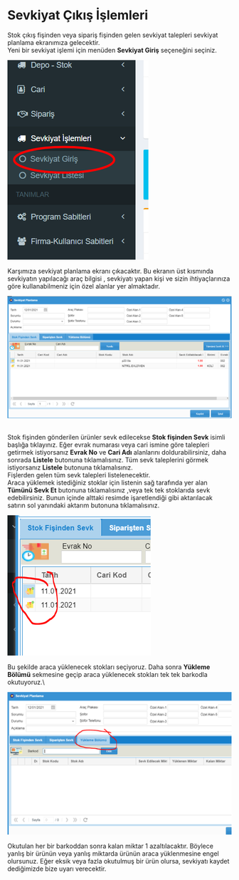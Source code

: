 # Sevkiyat Çıkış İşlemleri

Stok çıkış fişinden veya sipariş fişinden gelen sevkiyat talepleri sevkiyat planlama ekranımıza gelecektir.\
Yeni bir sevkiyat işlemi için menüden **Sevkiyat Giriş** seçeneğini seçiniz.&#x20;

![](<../.gitbook/assets/image (71).png>)

Karşımıza sevkiyat planlama ekranı çıkacaktır. Bu ekranın üst kısmında sevkiyatın yapılacağı araç bilgisi , sevkiyatı yapan kişi ve sizin ihtiyaçlarınıza göre kullanabilmeniz için özel alanlar yer almaktadır.&#x20;

![](<../.gitbook/assets/image (72).png>)

\
Stok fişinden gönderilen ürünler sevk edilecekse **Stok fişinden Sevk** isimli başlığa tıklayınız. Eğer evrak numarası veya cari ismine göre talepleri getirmek istiyorsanız **Evrak No** ve **Cari Adı** alanlarını doldurabilirsiniz, daha sonrada **Listele** butonuna tıklamalısınız. Tüm sevk taleplerini görmek istiyorsanız **Listele** butonuna tıklamalısınız.\
Fişlerden gelen tüm sevk talepleri listelenecektir.\
Araca yüklemek istediğiniz stoklar için listenin sağ tarafında yer alan **Tümünü Sevk Et** butonuna tıklamalısınız ,veya tek tek stoklarıda sevk edebilirsiniz. Bunun içinde alttaki resimde işaretlendiği gibi aktarılacak satırın sol yanındaki aktarım butonuna tıklamalısınız.&#x20;

![](<../.gitbook/assets/image (73).png>)

Bu şekilde araca yüklenecek stokları seçiyoruz. Daha sonra **Yükleme Bölümü** sekmesine geçip araca yüklenecek stokları tek tek barkodla okutuyoruz.\


![](<../.gitbook/assets/image (74).png>)

Okutulan her bir barkoddan sonra kalan miktar 1 azaltılacaktır. Böylece yanlış bir ürünün veya yanlış miktarda ürünün araca yüklenmesine engel olursunuz. Eğer eksik veya fazla okutulmuş bir ürün olursa, sevkiyatı kaydet dediğimizde bize uyarı verecektir.

&#x20;
